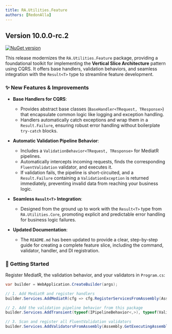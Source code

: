 ```yaml
---
title: RA.Utilities.Feature
authors: [RedonAlla]
---
```


## Version 10.0.0-rc.2
[![NuGet version](https://img.shields.io/badge/NuGet-10.0.0--rc.2-orange?logo=nuget)](https://www.nuget.org/packages/RA.Utilities.Feature/10.0.0-rc.2)

This release modernizes the `RA.Utilities.Feature` package, providing a foundational toolkit for implementing the **Vertical Slice Architecture** pattern using CQRS. It offers base handlers, validation behaviors, and seamless integration with the `Result<T>` type to streamline feature development.

<!-- truncate -->

### ✨ New Features & Improvements

*   **Base Handlers for CQRS**:
    *   Provides abstract base classes (`BaseHandler<TRequest, TResponse>`) that encapsulate common logic like logging and exception handling.
    *   Handlers automatically catch exceptions and wrap them in a `Result.Failure`, ensuring robust error handling without boilerplate `try-catch` blocks.

*   **Automatic Validation Pipeline Behavior**:
    *   Includes a `ValidationBehavior<TRequest, TResponse>` for MediatR pipelines.
    *   Automatically intercepts incoming requests, finds the corresponding `FluentValidation` validator, and executes it.
    *   If validation fails, the pipeline is short-circuited, and a `Result.Failure` containing a `ValidationException` is returned immediately, preventing invalid data from reaching your business logic.

*   **Seamless `Result<T>` Integration**:
    *   Designed from the ground up to work with the `Result<T>` type from `RA.Utilities.Core`, promoting explicit and predictable error handling for business logic failures.

*   **Updated Documentation**:
    *   The `README.md` has been updated to provide a clear, step-by-step guide for creating a complete feature slice, including the command, validator, handler, and DI registration.

### 🚀 Getting Started

Register MediatR, the validation behavior, and your validators in `Program.cs`:

```csharp
var builder = WebApplication.CreateBuilder(args);

// 1. Add MediatR and register handlers
builder.Services.AddMediatR(cfg => cfg.RegisterServicesFromAssembly(Assembly.GetExecutingAssembly()));

// 2. Add the validation pipeline behavior from this package
builder.Services.AddTransient(typeof(IPipelineBehavior<,>), typeof(ValidationBehavior<,>));

// 3. Scan and register all FluentValidation validators
builder.Services.AddValidatorsFromAssembly(Assembly.GetExecutingAssembly());
```